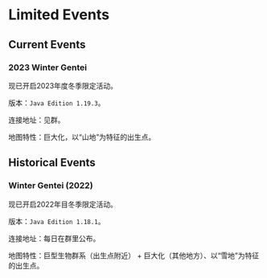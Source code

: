 # Limited Events

## Current Events

### 2023 Winter Gentei

现已开启2023年度冬季限定活动。

版本：`Java Edition 1.19.3`。

连接地址：见群。

地图特性：巨大化，以“山地”为特征的出生点。

## Historical Events

### Winter Gentei (2022)

现已开启2022年目冬季限定活动。

版本：`Java Edition 1.18.1`。

连接地址：每日在群里公布。

地图特性：巨型生物群系（出生点附近） + 巨大化（其他地方）、以“雪地”为特征的出生点。